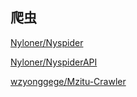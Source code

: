 ## 爬虫
[Nyloner/Nyspider](https://github.com/Nyloner/Nyspider)

[Nyloner/NyspiderAPI](https://github.com/Nyloner/NyspiderAPI)

[wzyonggege/Mzitu-Crawler](https://github.com/wzyonggege/Mzitu-Crawler)